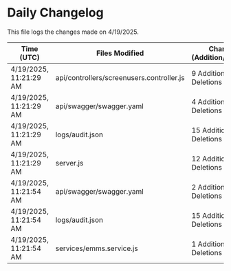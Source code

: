 # Daily Changelog

This file logs the changes made on 4/19/2025.

| Time (UTC)             | Files Modified                    | Changes (Addition/Deletion) |
|------------------------|-----------------------------------|-----------------------------|
| 4/19/2025, 11:21:29 AM | api/controllers/screenusers.controller.js | 9 Additions & 9 Deletions |
| 4/19/2025, 11:21:29 AM | api/swagger/swagger.yaml | 4 Additions & 4 Deletions |
| 4/19/2025, 11:21:29 AM | logs/audit.json | 15 Additions & 15 Deletions |
| 4/19/2025, 11:21:29 AM | server.js | 12 Additions & 12 Deletions |
| 4/19/2025, 11:21:54 AM | api/swagger/swagger.yaml | 2 Additions & 2 Deletions|
| 4/19/2025, 11:21:54 AM | logs/audit.json | 15 Additions & 15 Deletions|
| 4/19/2025, 11:21:54 AM | services/emms.service.js | 1 Additions & 0 Deletions|
